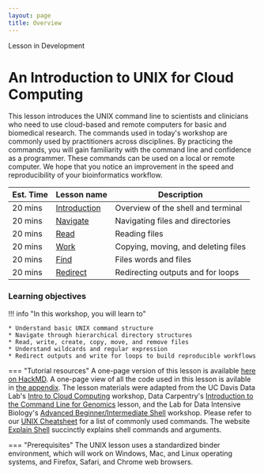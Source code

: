 ```yaml
---
layout: page
title: Overview
---
```


<div class="banner"><span class="banner-text">Lesson in Development</span></div>


An Introduction to UNIX for Cloud Computing 
================================================

This lesson introduces the UNIX command line to scientists and clinicians who need to use cloud-based and remote computers for basic and biomedical research. The commands used in today's workshop are commonly used by practitioners across disciplines. By practicing the commands, you will gain familiarity with the command line and confidence as a programmer. These commands can be used on a local or remote computer. We hope that you notice an improvement in the speed and reproducibility of your bioinformatics workflow. 


Est. Time | Lesson name | Description
--- | --- | ---
20 mins | [Introduction](./intro/) | Overview of the shell and terminal
20 mins | [Navigate](./navigate/) | Navigating files and directories
20 mins | [Read](./read/) | Reading files
20 mins | [Work](./work/) | Copying, moving, and deleting files
20 mins | [Find](./find/) | Files words and files
20 mins | [Redirect](./redirect/) | Redirecting outputs and for loops

### Learning objectives

!!! info "In this workshop, you will learn to"

    * Understand basic UNIX command structure 
    * Navigate through hierarchical directory structures
    * Read, write, create, copy, move, and remove files
    * Understand wildcards and regular expression 
    * Redirect outputs and write for loops to build reproducible workflows


=== "Tutorial resources" 
    A one-page version of this lesson is available [here on HackMD](https://hackmd.io/NXI5ab3SSJ6X87IFMjAuTA?view). A one-page view of all the code used in this lesson is avilable in [the appendix](https://https://training.nih-cfde.org/en/latest/General-Tools/UNIX/appendix/). 
    The lesson materials were adapted from the UC Davis Data Lab's [Intro to Cloud Computing](https://ngs-docs.github.io/2021-august-remote-computing/) workshop, Data Carpentry's [Introduction to the Command Line for Genomics](https://datacarpentry.org/shell-genomics/) lesson, and the Lab for Data Intensive Biology's [Advanced Beginner/Intermediate Shell](https://dib-training.readthedocs.io/en/pub/2016-01-13-adv-beg-shell.html) workshop. 
    Please refer to our [UNIX Cheatsheet](https://training.nih-cfde.org/en/latest/General-Tools/Cheat-Sheets/bash_cheatsheet/) for a list of commonly used commands.  The website [Explain Shell](https://explainshell.com/) succinctly explains shell commands and arguments. 


=== "Prerequisites"
    The UNIX lesson uses a standardized binder environment, which will work on Windows, Mac, and Linux operating systems, and Firefox, Safari, and Chrome web browsers.
